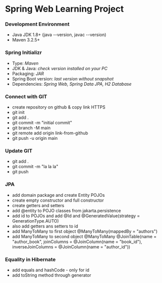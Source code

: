 <!--# Heading 1, ## Heading 2, ### Heading 3, **Bold**, *Italic* -->
# Spring Web Learning Project
### Development Environment
* Java JDK 1.8+ (java --version, javac --version)
* Maven 3.2.5+
### Spring Initializr
* Type: *Maven*
* JDK & Java: *check version installed on your PC*
* Packaging: *JAR*
* Spring Boot version: *last version without snapshot*
* Dependencies: *Spring Web, Spring Data JPA, H2 Database*
### Connect with GIT
* create repository on github & copy link HTTPS
* git init
* git add .
* git commit -m "initial commit"
* git branch -M main
* git remote add origin link-from-github
* git push -u origin main
### Update GIT
* git add .
* git commit -m "la la la"
* git push
### JPA
* add domain package and create Entity POJOs
* create empty constructor and full constructor
* create getters and setters 
* add @entity to POJO classes from jakarta.persistence
* add id to POJOs and add @Id and @GeneratedValue(strategy = GenerationType.AUTO)
* also add getters ans setters to id
* add ManyToMany to first object @ManyToMany(mappedBy = "authors")
* add ManyToMany to second object @ManyToMany @JoinTable(name = "author_book", joinColumns = @JoinColumn(name = "book_id"), inverseJoinColumns = @JoinColumn(name = "author_id"))
### Equality in Hibernate
* add equals and hashCode - only for id 
* add toString method through generator 

